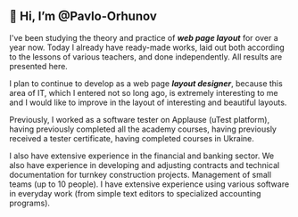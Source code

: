 ## 👋 Hi, I’m @Pavlo-Orhunov

I've been studying the theory and practice of ***web page layout*** for over a year now. Today I already have ready-made works, laid out both according to the lessons of various teachers, and done independently. All results are presented here.

I plan to continue to develop as a web page ***layout designer***, because this area of IT, which I entered not so long ago, is extremely interesting to me and I would like to improve in the layout of interesting and beautiful layouts.

Previously, I worked as a software tester on Applause (uTest platform), having previously completed all the academy courses, having previously received a tester certificate, having completed courses in Ukraine.

I also have extensive experience in the financial and banking sector. We also have experience in developing and adjusting contracts and technical documentation for turnkey construction projects. Management of small teams (up to 10 people). I have extensive experience using various software in everyday work (from simple text editors to specialized accounting programs).

<!---
Pavlo-Orhunov/Pavlo-Orhunov is a ✨ special ✨ repository because its `README.md` (this file) appears on your GitHub profile.
You can click the Preview link to take a look at your changes.
--->
